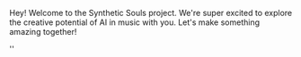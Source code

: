 Hey! Welcome to the Synthetic Souls project. We're super excited to explore the creative potential of AI in music with you. Let's make something amazing together!


''